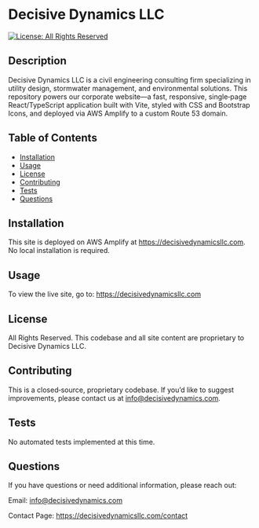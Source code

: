 # Decisive Dynamics LLC

[![License: All Rights Reserved](https://img.shields.io/badge/license-All%20Rights%20Reserved-lightgrey.svg)](#)

## Description 

Decisive Dynamics LLC is a civil engineering consulting firm specializing in utility design, stormwater management, and environmental solutions. This repository powers our corporate website—a fast, responsive, single‑page React/TypeScript application built with Vite, styled with CSS and Bootstrap Icons, and deployed via AWS Amplify to a custom Route 53 domain.

## Table of Contents 

- [Installation](#installation)
- [Usage](#usage)
- [License](#license)
- [Contributing](#contributing)
- [Tests](#tests)
- [Questions](#questions) 

## Installation 

This site is deployed on AWS Amplify at https://decisivedynamicsllc.com. No local installation is required.

## Usage 

To view the live site, go to:
https://decisivedynamicsllc.com


## License 

All Rights Reserved. This codebase and all site content are proprietary to Decisive Dynamics LLC.

## Contributing 

This is a closed‑source, proprietary codebase. If you’d like to suggest improvements, please contact us at info@decisivedynamics.com.

## Tests 

No automated tests implemented at this time.

## Questions 

If you have questions or need additional information, please reach out:

Email: info@decisivedynamics.com

Contact Page: https://decisivedynamicsllc.com/contact